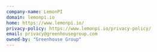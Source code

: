 ```yaml
---
company-name: LemonPI
domain: lemonpi.io
home: https://www.lemonpi.io/
privacy-policy: https://www.lemonpi.io/privacy-policy/
email: privacy@greenhousegroup.com
owned-by: "Greenhouse Group"
---
```




